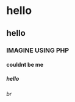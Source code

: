 <h1>hello</h1>
<h2>hello</h2>
<h3>IMAGINE USING PHP</h3>
<h4>couldnt be me</h4>
<h5>hello</h5>
<h6>br</h6>
